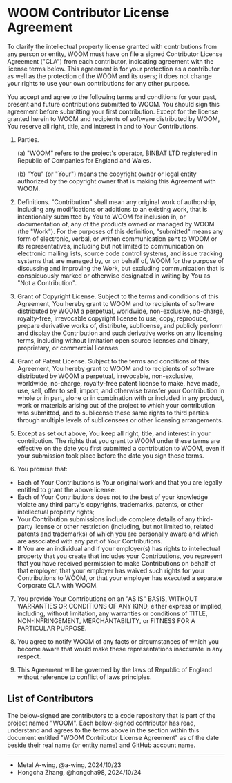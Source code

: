 # WOOM Contributor License Agreement

To clarify the intellectual property license granted with contributions from any person or entity, WOOM must have on file a signed Contributor License Agreement ("CLA") from each contributor, indicating agreement with the license terms below. This agreement is for your protection as a contributor as well as the protection of the WOOM and its users; it does not change your rights to use your own contributions for any other purpose.

You accept and agree to the following terms and conditions for your past, present and future contributions submitted to WOOM. You should sign this agreement before submitting your first contribution. Except for the license granted herein to WOOM and recipients of software distributed by WOOM, You reserve all right, title, and interest in and to Your Contributions.

1. Parties.

   (a) "WOOM" refers to the project's operator, BINBAT LTD registered in Republic of Companies for England and Wales.

   (b) "You" (or "Your") means the copyright owner or legal entity authorized by the copyright owner that is making this Agreement with WOOM.

2. Definitions. "Contribution" shall mean any original work of authorship, including any modifications or additions to an existing work, that is intentionally submitted by You to WOOM for inclusion in, or documentation of, any of the products owned or managed by WOOM (the "Work"). For the purposes of this definition, "submitted" means any form of electronic, verbal, or written communication sent to WOOM or its representatives, including but not limited to communication on electronic mailing lists, source code control systems, and issue tracking systems that are managed by, or on behalf of, WOOM for the purpose of discussing and improving the Work, but excluding communication that is conspicuously marked or otherwise designated in writing by You as "Not a Contribution".

3. Grant of Copyright License. Subject to the terms and conditions of this Agreement, You hereby grant to WOOM and to recipients of software distributed by WOOM a perpetual, worldwide, non-exclusive, no-charge, royalty-free, irrevocable copyright license to use, copy, reproduce, prepare derivative works of, distribute, sublicense, and publicly perform and display the Contribution and such derivative works on any licensing terms, including without limitation open source licenses and binary, proprietary, or commercial licenses.

4. Grant of Patent License. Subject to the terms and conditions of this Agreement, You hereby grant to WOOM and to recipients of software distributed by WOOM a perpetual, irrevocable, non-exclusive, worldwide, no-charge, royalty-free patent license to make, have made, use, sell, offer to sell, import, and otherwise transfer your Contribution in whole or in part, alone or in combination with or included in any product, work or materials arising out of the project to which your contribution was submitted, and to sublicense these same rights to third parties through multiple levels of sublicensees or other licensing arrangements.

5. Except as set out above, You keep all right, title, and interest in your contribution. The rights that you grant to WOOM under these terms are effective on the date you first submitted a contribution to WOOM, even if your submission took place before the date you sign these terms.

6. You promise that:

- Each of Your Contributions is Your original work and that you are legally entitled to grant the above license.
- Each of Your Contributions does not to the best of your knowledge violate any third party's copyrights, trademarks, patents, or other intellectual property rights;
- Your Contribution submissions include complete details of any third-party license or other restriction (including, but not limited to, related patents and trademarks) of which you are personally aware and which are associated with any part of Your Contributions.
- If You are an individual and if your employer(s) has rights to intellectual property that you create that includes your Contributions, you represent that you have received permission to make Contributions on behalf of that employer, that your employer has waived such rights for your Contributions to WOOM, or that your employer has executed a separate Corporate CLA with WOOM.

7. You provide Your Contributions on an "AS IS" BASIS, WITHOUT WARRANTIES OR CONDITIONS OF ANY KIND, either express or implied, including, without limitation, any warranties or conditions of TITLE, NON-INFRINGEMENT, MERCHANTABILITY, or FITNESS FOR A PARTICULAR PURPOSE.

8. You agree to notify WOOM of any facts or circumstances of which you become aware that would make these representations inaccurate in any respect.

9. This Agreement will be governed by the laws of Republic of England without reference to conflict of laws principles.

## List of Contributors

The below-signed are contributors to a code repository that is part of the project named "WOOM". Each below-signed contributor has read, understand and agrees to the terms above in the section within this document entitled "WOOM Contributor License Agreement" as of the date beside their real name (or entity name) and GitHub account name.

---

<!--
Example:

- Metal A-wing, @a-wing, 2024/10/23
-->

- Metal A-wing, @a-wing, 2024/10/23
- Hongcha Zhang, @hongcha98, 2024/10/24